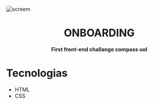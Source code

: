 ![screem](https://user-images.githubusercontent.com/88867271/188722360-c04beeae-cace-42f6-b8b9-c070be3137ea.png)
<h1 align="center"> ONBOARDING </h1>
<p align="center"><strong>First front-end challange compass uol</strong></p>

# Tecnologias
- HTML
- CSS

